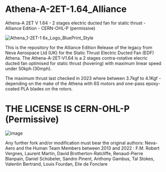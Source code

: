 # Athena-A-2ET-1.64_Alliance
Athena-A 2ET V 1.64 - 2 stages electric ducted fan for static thrust - Alliance Edition - CERN-OHL-P (permissive)

![Athena_1-2ET-1 6x_Logo_BluePrint_Style](https://github.com/Alliance-Open-Thrust/Athena-A-2ET-1.64_Alliance/assets/24481026/7ff1cf1d-b805-4ff6-99f0-3d053037d8bb)

This is the repository for the Alliance Edition Release of the legacy from Neva Aerospace Ltd (UK) for the Static Thrust Electric Ducted Fan (EDF) Athena.
The Athena-A-2ET-V1.64 is a 2 stages contra-rotative elecric ducted fan optimised for static thrust (hovering) with maximum linear speed under 50kph (30mph).

The maximum thrust last checked in 2023 where between 3.7kgf to 4.1Kgf - depending on the make of the Athena with 6S motors and one-pass epoxy-coated PLA blades on the rotors.


# THE LICENSE IS CERN-OHL-P (Permissive)
![image](https://github.com/Alliance-Open-Thrust/Athena-A-2ET-1.64_Alliance/assets/24481026/748166b6-eaf7-4b43-a05d-935d6d76a790)

Any further fork and/or modification must bear the original authors: Neva-Aero and the Human Team Members between 2013 and 2022 : F.M. Robert Vergnes, Laurent Martin, David Brotherton-Ratcliffe, Renaud-Pierre Blanpain, Daniel Schübeler, Sandro Pinent, Anthony Gambus, Tal Stokes, Valentin Bertrand, Louis Fourdan, Elie de Fonclare 


